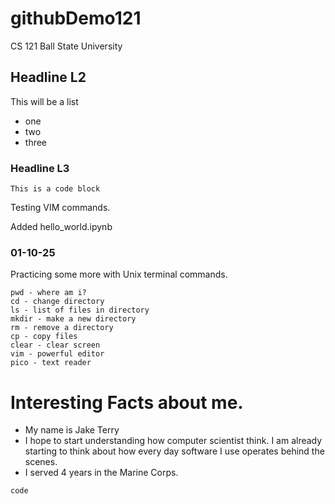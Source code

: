 # githubDemo121
CS 121 Ball State University

## Headline L2

This will be a list
* one
* two 
* three

### Headline L3

```
This is a code block
```

Testing VIM commands.

Added hello_world.ipynb

### 01-10-25
 
Practicing some more with Unix terminal commands.

```
pwd - where am i?
cd - change directory
ls - list of files in directory
mkdir - make a new directory 
rm - remove a directory
cp - copy files
clear - clear screen
vim - powerful editor
pico - text reader

```

# Interesting Facts about me.

- My name is Jake Terry
- I hope to start understanding how computer scientist think. I am already starting to think about how every day software I use operates behind the scenes.
- I served 4 years in the Marine Corps.


`code`
